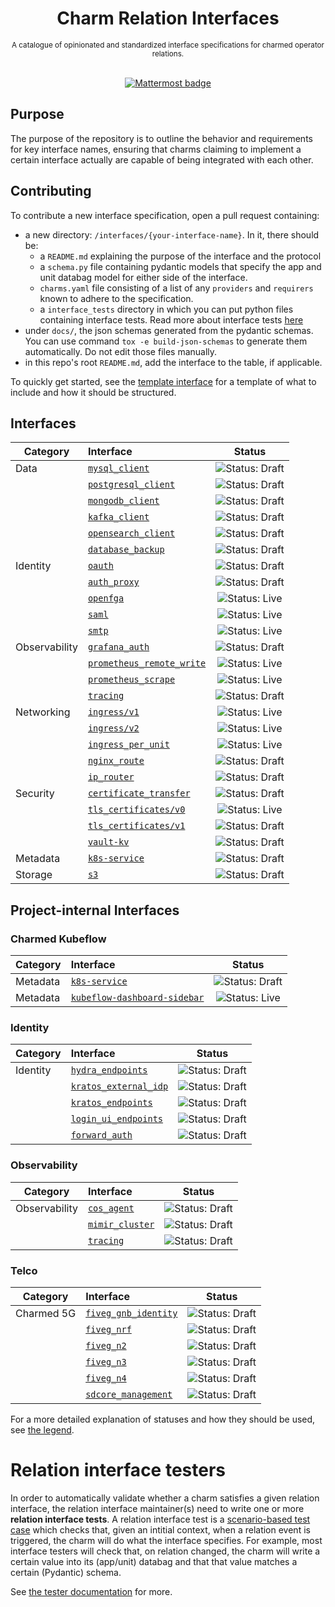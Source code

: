 <div align="center">

  <h1>
    Charm Relation Interfaces
  </h1>
  <small>
    A catalogue of opinionated and standardized interface specifications for charmed operator relations.
  </small>
  </br></br>
  <p>
    <a href="https://matrix.to/#/#charmhub-integrations:ubuntu.com">
      <img src="https://img.shields.io/badge/Join%20us%20on%20Matrix-%23charmhub--integrations%3Aubuntu.com-blue" alt="Mattermost badge" />
    </a>
  </p>
</div>

## Purpose
The purpose of the repository is to outline the behavior and requirements for key interface names, ensuring that charms claiming to implement a certain interface actually are capable of being integrated with each other.

## Contributing
To contribute a new interface specification, open a pull request containing:

- a new directory: `/interfaces/{your-interface-name}`. In it, there should be:
  - a `README.md` explaining the purpose of the interface and the protocol
  - a `schema.py` file containing pydantic models that specify the app and unit databag model for either side of the interface.
  - `charms.yaml` file consisting of a list of any `providers` and `requirers` known to adhere to the specification.
  - a `interface_tests` directory in which you can put python files containing interface tests. Read more about interface tests [here](./README_INTERFACE_TESTS.md)
- under `docs/`, the json schemas generated from the pydantic schemas. You can use command `tox -e build-json-schemas` to generate them automatically. Do not edit those files manually.
- in this repo's root `README.md`, add the interface to the table, if applicable.

To quickly get started, see the [template interface](https://github.com/canonical/charm-relation-interfaces/tree/main/interfaces/__template__/v0) for a template of what to include and how it should be structured.


## Interfaces

| Category      | Interface                                                                    |                                Status                                 |
|---------------|:-----------------------------------------------------------------------------|:---------------------------------------------------------------------:|
| Data          | [`mysql_client`](interfaces/mysql_client/v0/README.md)                       |  ![Status: Draft](https://img.shields.io/badge/Status-Draft-orange)   |
|               | [`postgresql_client`](interfaces/postgresql_client/v0/README.md)             |  ![Status: Draft](https://img.shields.io/badge/Status-Draft-orange)   |
|               | [`mongodb_client`](interfaces/mongodb_client/v0/README.md)                   |  ![Status: Draft](https://img.shields.io/badge/Status-Draft-orange)   |
|               | [`kafka_client`](interfaces/kafka_client/v0/README.md)                       |  ![Status: Draft](https://img.shields.io/badge/Status-Draft-orange)   |
|               | [`opensearch_client`](interfaces/opensearch_client/v0/README.md)             |  ![Status: Draft](https://img.shields.io/badge/Status-Draft-orange)   |
|               | [`database_backup`](interfaces/database_backup/v0/README.md)                 |  ![Status: Draft](https://img.shields.io/badge/Status-Draft-orange)   |
| Identity      | [`oauth`](interfaces/oauth/v0/README.md)                                     |  ![Status: Draft](https://img.shields.io/badge/Status-Draft-orange)   |
|               | [`auth_proxy`](interfaces/auth_proxy/v0/README.md)                           |  ![Status: Draft](https://img.shields.io/badge/Status-Draft-orange)   |
|               | [`openfga`](interfaces/openfga/v0/README.md)                                 |  ![Status: Live](https://img.shields.io/badge/Status-Live-darkgreen)  |
|               | [`saml`](interfaces/saml/v0/README.md)                                       |  ![Status: Live](https://img.shields.io/badge/Status-Live-darkgreen)   |
|               | [`smtp`](interfaces/smtp/v0/README.md)                                       |  ![Status: Live](https://img.shields.io/badge/Status-Live-darkgreen)   |
| Observability | [`grafana_auth`](interfaces/grafana_auth/v0/README.md)                       |  ![Status: Draft](https://img.shields.io/badge/Status-Draft-orange)   |
|               | [`prometheus_remote_write`](interfaces/prometheus_remote_write/v0/README.md) |  ![Status: Live](https://img.shields.io/badge/Status-Live-darkgreen)  |
|               | [`prometheus_scrape`](interfaces/prometheus_scrape/v0/README.md)             |  ![Status: Live](https://img.shields.io/badge/Status-Live-darkgreen)  |
|               | [`tracing`](interfaces/tracing/v0/README.md)                                 |  ![Status: Draft](https://img.shields.io/badge/Status-Draft-orange)   |
| Networking    | [`ingress/v1`](interfaces/ingress/v1/README.md)                              |  ![Status: Live](https://img.shields.io/badge/Status-Live-darkgreen)  |
|               | [`ingress/v2`](interfaces/ingress/v2/README.md)                              |  ![Status: Live](https://img.shields.io/badge/Status-Draft-orange)    |
|               | [`ingress_per_unit`](interfaces/ingress_per_unit/v0/README.md)               |  ![Status: Live](https://img.shields.io/badge/Status-Live-darkgreen)  |
|               | [`nginx_route`](interfaces/nginx_route/v0/README.md)                         |  ![Status: Draft](https://img.shields.io/badge/Status-Draft-orange)   |
|               | [`ip_router`](interfaces/ip_router/v0/README.md)                             |  ![Status: Draft](https://img.shields.io/badge/Status-Draft-orange)   |
| Security      | [`certificate_transfer`](interfaces/certificate_transfer/v0/README.md)       |  ![Status: Draft](https://img.shields.io/badge/Status-Draft-orange)   |
|               | [`tls_certificates/v0`](interfaces/tls_certificates/v0/README.md)            |  ![Status: Live](https://img.shields.io/badge/Status-Live-darkgreen)  |
|               | [`tls_certificates/v1`](interfaces/tls_certificates/v1/README.md)            |  ![Status: Draft](https://img.shields.io/badge/Status-Draft-orange)   |
|               | [`vault-kv`](interfaces/vault_kv/v0/README.md)                               |  ![Status: Draft](https://img.shields.io/badge/Status-Draft-orange)   |
| Metadata      | [`k8s-service`](interfaces/k8s-service/v0/README.md)                         |  ![Status: Draft](https://img.shields.io/badge/Status-Draft-orange)   |
| Storage       | [`s3`](interfaces/s3/v0/README.md)                                           |  ![Status: Draft](https://img.shields.io/badge/Status-Draft-orange)   |

## Project-internal Interfaces

### Charmed Kubeflow

| Category      | Interface                                                                    |                               Status                                |
|---------------|:-----------------------------------------------------------------------------|:-------------------------------------------------------------------:|
| Metadata      | [`k8s-service`](interfaces/k8s-service/v0/README.md)                         | ![Status: Draft](https://img.shields.io/badge/Status-Draft-orange)  |
| Metadata      | [`kubeflow-dashboard-sidebar`](interfaces/kubeflow_dashboard_sidebar/v0/README.md) | ![Status: Live](https://img.shields.io/badge/Status-Live-darkgreen) |

### Identity

| Category      | Interface                                                            |                               Status                                |
|---------------|:---------------------------------------------------------------------|:-------------------------------------------------------------------:|
| Identity      | [`hydra_endpoints`](interfaces/hydra_endpoints/v0/README.md)         | ![Status: Draft](https://img.shields.io/badge/Status-Draft-orange)  |
|               | [`kratos_external_idp`](interfaces/kratos_external_idp/v0/README.md) | ![Status: Draft](https://img.shields.io/badge/Status-Draft-orange)  |
|               | [`kratos_endpoints`](interfaces/kratos_endpoints/v0/README.md)       | ![Status: Draft](https://img.shields.io/badge/Status-Draft-orange)  |
|               | [`login_ui_endpoints`](interfaces/login_ui_endpoints/v0/README.md)   | ![Status: Draft](https://img.shields.io/badge/Status-Draft-orange)  |
|               | [`forward_auth`](interfaces/forward_auth/v0/README.md)               | ![Status: Draft](https://img.shields.io/badge/Status-Draft-orange)  |

### Observability


| Category      | Interface                                        |                               Status                                |
|---------------|:-------------------------------------------------|:-------------------------------------------------------------------:|
| Observability | [`cos_agent`](interfaces/cos_agent/v0/README.md) | ![Status: Draft](https://img.shields.io/badge/Status-Draft-orange)  |
|               | [`mimir_cluster`](interfaces/mimir_cluster/v0)   | ![Status: Draft](https://img.shields.io/badge/Status-Draft-orange)  |
|               | [`tracing`](interfaces/tracing/v1)               | ![Status: Draft](https://img.shields.io/badge/Status-Draft-orange)  |

### Telco

| Category   | Interface                                         |                               Status                                |
|------------|:--------------------------------------------------|:-------------------------------------------------------------------:|
| Charmed 5G | [`fiveg_gnb_identity`](interfaces/fiveg_gnb_identity/v0/README.md) | ![Status: Draft](https://img.shields.io/badge/Status-Draft-orange)  |
|            | [`fiveg_nrf`](interfaces/fiveg_nrf/v0/README.md)  | ![Status: Draft](https://img.shields.io/badge/Status-Draft-orange)  |
|            | [`fiveg_n2`](interfaces/fiveg_n2/v0/README.md)    | ![Status: Draft](https://img.shields.io/badge/Status-Draft-orange)  |
|            | [`fiveg_n3`](interfaces/fiveg_n3/v0/README.md)    | ![Status: Draft](https://img.shields.io/badge/Status-Draft-orange)  |
|            | [`fiveg_n4`](interfaces/fiveg_n4/v0/README.md)    | ![Status: Draft](https://img.shields.io/badge/Status-Draft-orange)  |
|            | [`sdcore_management`](interfaces/sdcore_management/v0/README.md)   | ![Status: Draft](https://img.shields.io/badge/Status-Draft-orange)  |


For a more detailed explanation of statuses and how they should be used, see [the legend](https://github.com/canonical/charm-relation-interfaces/blob/main/LEGEND.md).


# Relation interface testers

In order to automatically validate whether a charm satisfies a given relation interface, the relation interface maintainer(s) need to write one or more **relation interface tests**. A relation interface test is a [scenario-based test case](https://github.com/canonical/ops-scenario) which checks that, given an intitial context, when a relation event is triggered, the charm will do what the interface specifies. For example, most interface testers will check that, on relation changed, the charm will write a certain value into its (app/unit) databag and that that value matches a certain (Pydantic) schema.

See [the tester documentation](https://github.com/canonical/interface-tester-pytest) for more.
